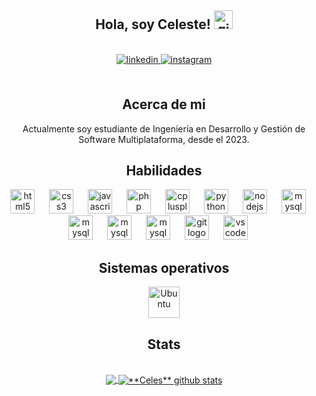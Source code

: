 <body>
<div align="center">
  <h2> Hola, soy Celeste! 
    <img src="https://github.com/abdoachhoubi/abdoachhoubi/blob/main/gifs/Hi.gif" width="30" alt="gif de saludo">
  </h2>
  <br>
  <a href="https://www.linkedin.com/in/celeste-gonzalez-cruz-06d122004" target="_blank">
    <img src="https://img.shields.io/badge/linkedin-%2300acee.svg?color=405DE6&style=for-the-badge&logo=linkedin&logoColor=white" alt="linkedin" style="margin-bottom: 5px;" />
  </a>
  
  <a href="https://www.instagram.com/celeste_cruzzg/" target="_blank">
    <img src="https://img.shields.io/badge/instagram-%23ff5851db.svg?color=C13584&style=for-the-badge&logo=instagram&logoColor=white" alt="instagram" style="margin-bottom: 5px;" />
  </a>
  
  <br />
  <br />
  <h2>Acerca de mi</h2>
  Actualmente soy estudiante de Ingeniería en Desarrollo y Gestión de Software Multiplataforma, desde el 2023.
  <br />

  <h2> Habilidades </h2>
  
<div align="center">
  <!--<img src="https://cdn.jsdelivr.net/gh/devicons/devicon/icons/typescript/typescript-original.svg" height="39" alt="typescript logo"  />
  <img width="15" />-->
  <!--<img src="https://cdn.jsdelivr.net/gh/devicons/devicon/icons/react/react-original.svg" height="39" alt="react logo"  />
  <img width="15" />-->
  <img src="https://cdn.jsdelivr.net/gh/devicons/devicon/icons/html5/html5-original.svg" height="39" alt="html5 logo"  />
  <img width="15" />
  <img src="https://cdn.jsdelivr.net/gh/devicons/devicon/icons/css3/css3-original.svg" height="39" alt="css3 logo"  />
  <img width="15" />
  <img src="https://cdn.jsdelivr.net/gh/devicons/devicon/icons/javascript/javascript-original.svg" height="39" alt="javascript logo"  />
  <img width="15" />
  <img src="https://cdn.jsdelivr.net/gh/devicons/devicon/icons/php/php-original.svg" height="39" alt="php logo"  />
  <img width="15" />
  <img src="https://cdn.jsdelivr.net/gh/devicons/devicon/icons/csharp/csharp-plain.svg" height="39" alt="cplusplus logo"  />
  <img width="15" />
  <img src="https://cdn.jsdelivr.net/gh/devicons/devicon/icons/python/python-original.svg" height="39" alt="python logo"  />
  <img width="15" />
  <img src="https://cdn.jsdelivr.net/gh/devicons/devicon/icons/nodejs/nodejs-plain-wordmark.svg" height="39" alt="nodejs logo"  />
  <img width="15" />
  <img src="https://cdn.jsdelivr.net/gh/devicons/devicon/icons/tailwindcss/tailwindcss-original.svg" height="39" alt="mysql logo"  />
  <img width="15" />
  <img src="https://cdn.jsdelivr.net/gh/devicons/devicon/icons/bootstrap/bootstrap-original.svg" height="39" alt="mysql logo"  />
  <img width="15" />
  <img src="https://cdn.jsdelivr.net/gh/devicons/devicon/icons/microsoftsqlserver/microsoftsqlserver-original-wordmark.svg" height="39" alt="mysql logo"  />
  <img width="15" />
  <img src="https://cdn.jsdelivr.net/gh/devicons/devicon/icons/mysql/mysql-original-wordmark.svg" height="39" alt="mysql logo"  />
  <img width="15" />
  <img src="https://cdn.jsdelivr.net/gh/devicons/devicon/icons/git/git-plain.svg" height="39" alt="git logo"  />
  <img width="15" />
  <img src="https://cdn.jsdelivr.net/gh/devicons/devicon/icons/vscode/vscode-original.svg" height="39" alt="vscode logo"  />
  <img width="15" />
  <!--<img src="https://cdn.jsdelivr.net/gh/devicons/devicon/icons/npm/npm-original-wordmark.svg" height="39" alt="npm logo"  />
  <img width="15" />-->
</div>


  <h2> Sistemas operativos </h2>
  <div style="display: flex; justify-content: center; gap: 10px;">
    <img width='50px' src='https://cdn.worldvectorlogo.com/logos/ubuntu-4.svg' alt="Ubuntu">
  </div>
</div>

<div align="center">
  <h2>Stats</h2>
  <br />
  <a href="https://github.com/Gurupreet">
  <img align="center" src="https://github-readme-stats.vercel.app/api/top-langs/?username=celestecruzzg&theme=dark&hide_langs_below=1" />
  </a>
  
  <a href="">
  <img align="center" src="https://github-readme-stats.vercel.app/api?username=celestecruzzg&show_icons=true&theme=dracula&line_height=27" alt="**Celes** github stats" />
  </a>
</div>
</body>